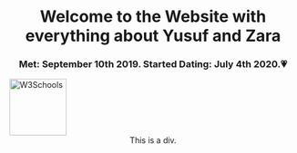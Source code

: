 <html>
<head>
 <meta charset="UTF-8">
<style>
h1 {text-align: center;}
p {text-align: right;}
div {text-align: center;}
h3 {text-align: center;}
</style>
</head>
<body>

<h1>Welcome to the Website with everything about Yusuf and Zara</h1>
<h3> Met: September 10th 2019. Started Dating: July 4th 2020.&#128151</h3>
<a href="https://www.icloud.com/sharedalbum/#B0SJtdOXmPVzaRL">
<img border="0" alt="W3Schools" src="baby.png" width="100" height="100">
</a>
<div>This is a div.</div>

</body>
</html>
